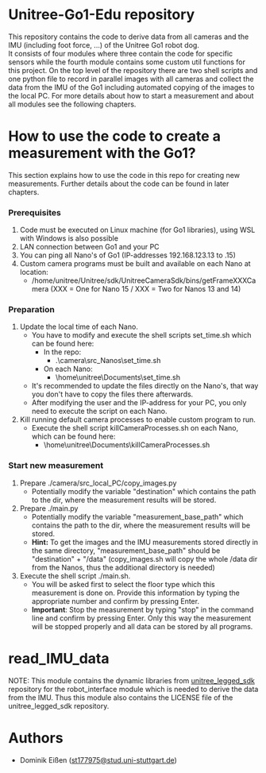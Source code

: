 # Unitree-Go1-Edu repository
This repository contains the code to derive data from all cameras and the IMU (including foot force, ...) of the Unitree Go1 robot dog. \
It consists of four modules where three contain the code for specific sensors while the fourth module contains some custom util functions for this project. On the top level of the repository there are two shell scripts and one python file to record in parallel images with all cameras and collect the data from the IMU of the Go1 including automated copying of the images to the local PC. For more details about how to start a measurement and about all modules see the following chapters. 

# How to use the code to create a measurement with the Go1?
This section explains how to use the code in this repo for creating new measurements. Further details about the code can be found in later chapters.
### Prerequisites
1. Code must be executed on Linux machine (for Go1 libraries), using WSL with Windows is also possible
2. LAN connection between Go1 and your PC
3. You can ping all Nano's of Go1 (IP-addresses 192.168.123.13 to .15)
4. Custom camera programs must be built and available on each Nano at location:
    - /home/unitree/Unitree/sdk/UnitreeCameraSdk/bins/getFrameXXXCamera (XXX = One for Nano 15 / XXX = Two for Nanos 13 and 14)
### Preparation
1. Update the local time of each Nano. 
    - You have to modify and execute the shell scripts set_time.sh which can be found here:
        - In the repo:
            - .\camera\src_Nanos\set_time.sh
        - On each Nano:
            - \home\unitree\Documents\set_time.sh
    - It's recommended to update the files directly on the Nano's, that way you don't have to copy the files there afterwards.
    - After modifying the user and the IP-address for your PC, you only need to execute the script on each Nano.
2. Kill running default camera processes to enable custom program to run.
    - Execute the shell script killCameraProcesses.sh on each Nano, which can be found here:
        - \home\unitree\Documents\killCameraProcesses.sh
### Start new measurement
1. Prepare ./camera/src_local_PC/copy_images.py
    - Potentially modify the variable "destination" which contains the path to the dir, where the measurement results will be stored.
2. Prepare ./main.py
    - Potentially modify the variable "measurement_base_path" which contains the path to the dir, where the measurement results will be stored.
    - **Hint:** To get the images and the IMU measurements stored directly in the same directory, "measurement_base_path" should be "destination" + "/data" (copy_images.sh will copy the whole /data dir from the Nanos, thus the additional directory is needed)
3. Execute the shell script ./main.sh.
    - You will be asked first to select the floor type which this measurement is done on. Provide this information by typing the appropriate number and confirm by pressing Enter.
    - **Important**: Stop the measurement by typing "stop" in the command line and confirm by pressing Enter. Only this way the measurement will be stopped properly and all data can be stored by all programs.

# read_IMU_data
NOTE: This module contains the dynamic libraries from [unitree_legged_sdk](https://github.com/unitreerobotics/unitree_legged_sdk) repository for the robot_interface module which is needed to derive the data from the IMU. Thus this module also contains the LICENSE file of the  unitree_legged_sdk repository.


# Authors
- Dominik Eißen (st177975@stud.uni-stuttgart.de)
